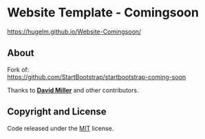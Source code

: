 # Website Template - Comingsoon

https://hugelm.github.io/Website-Comingsoon/

## About

Fork of:\
https://github.com/StartBootstrap/startbootstrap-coming-soon

Thanks to **[David Miller](https://davidmiller.io/)** and other contributors.

## Copyright and License

Code released under the [MIT](https://github.com/StartBootstrap/startbootstrap-coming-soon/blob/master/LICENSE) license.
